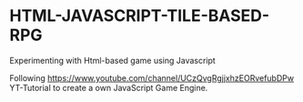 # HTML-JAVASCRIPT-TILE-BASED-RPG

Experimenting with Html-based game using Javascript

Following https://www.youtube.com/channel/UCzQvgRgjjxhzEORvefubDPw YT-Tutorial
to create a own JavaScript Game Engine.
